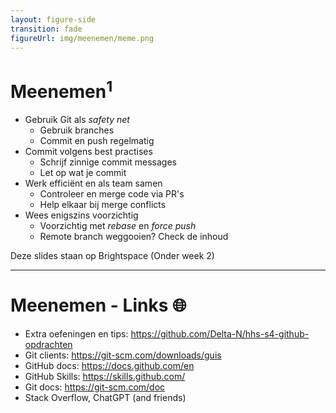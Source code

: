 ```yaml
---
layout: figure-side
transition: fade
figureUrl: img/meenemen/meme.png
---
```


# Meenemen<sup>1</sup>

- Gebruik Git als _safety net_
  - Gebruik branches
  - Commit en push regelmatig
- Commit volgens best practises
  - Schrijf zinnige commit messages
  - Let op wat je commit
- Werk efficiënt en als team samen
  - Controleer en merge code via PR's
  - Help elkaar bij merge conflicts
- Wees enigszins voorzichtig
  - Voorzichtig met _rebase_ en _force push_
  - Remote branch weggooien? Check de inhoud

<Footnotes separator>
  <Footnote :number=1>Deze slides staan op Brightspace (Onder week 2)</Footnote>
</Footnotes>

---

# Meenemen - Links 🌐

- Extra oefeningen en tips: https://github.com/Delta-N/hhs-s4-github-opdrachten
- Git clients: https://git-scm.com/downloads/guis
- GitHub docs: https://docs.github.com/en
- GitHub Skills: https://skills.github.com/
- Git docs: https://git-scm.com/doc
- Stack Overflow, ChatGPT (and friends)
